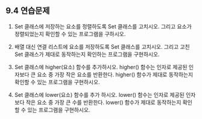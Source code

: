 ## 9.4 연습문제

1. Set 클래스에 저장하는 요소를 정렬하도록 Set 클래스를 고치시오.
그리고 요소가 정렬되었는지 확인할 수 있는 프로그램을 구하시오.

2. 배열 대신 연결 리스트에 요소를 저장하도록 Set 클래스를 고치시오.
그리고 고친 Set 클래스가 제대로 동작하는지 확인하는 프로그램을 구현하시오.

3. Set 클래스에 higher(요소) 함수를 추가하시오.
higher() 함수는 인자로 제공된 인자보다 큰 요소 중 가장 작은 요소를 반환한다.
higher() 함수가 제대로 동작하는지 확인할 수 있는 프로그램을 구현하시오.

4. Set 클래스에 lower(요소) 함수를 추가 하시오.
lower() 함수는 인자로 제공된 인자보다 작은 요소 중 가장 큰 수를 반환한다.
lower() 함수가 제대로 동작하는지 확인할 수 있는 프로그램을 구현하시오.
